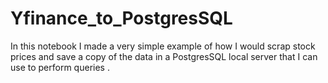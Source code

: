 # Yfinance_to_PostgresSQL
In this notebook I made a very simple example of how I would scrap stock prices and save a copy of the data in a PostgresSQL local server that I can use to perform queries .
